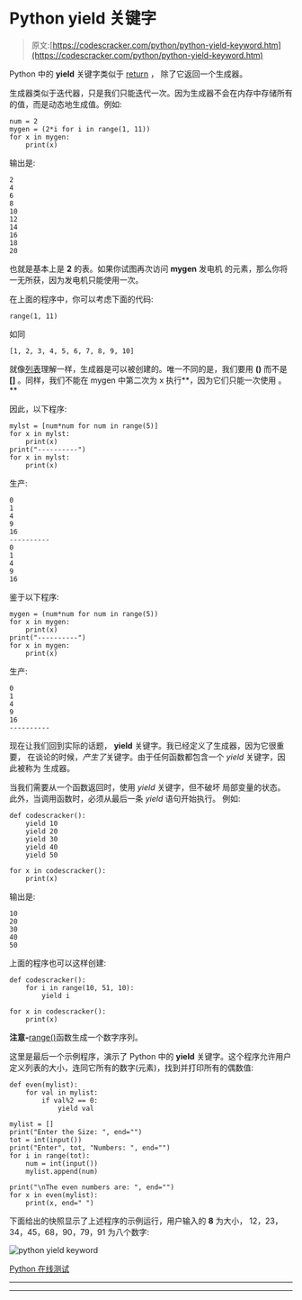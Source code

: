 # Python yield 关键字

> 原文:[https://codescracker.com/python/python-yield-keyword.htm](https://codescracker.com/python/python-yield-keyword.htm)

Python 中的 **yield** 关键字类似于 [return](/python/python-return-keyword.htm) ， 除了它返回一个生成器。

生成器类似于迭代器，只是我们只能迭代一次。因为生成器不会在内存中存储所有的值，而是动态地生成值。例如:

```
num = 2
mygen = (2*i for i in range(1, 11))
for x in mygen:
    print(x)
```

输出是:

```
2
4
6
8
10
12
14
16
18
20
```

也就是基本上是 **2** 的表。如果你试图再次访问 **mygen** 发电机 的元素，那么你将一无所获，因为发电机只能使用一次。

在上面的程序中，你可以考虑下面的代码:

```
range(1, 11)
```

如同

```
[1, 2, 3, 4, 5, 6, 7, 8, 9, 10]
```

就像[列表](/python/python-lists.htm)理解一样，生成器是可以被创建的。唯一不同的是，我们要用 **()** 而不是 **[]** 。同样，我们不能在 mygen 中第二次为 x 执行**，因为它们只能一次使用 。**

因此，以下程序:

```
mylst = [num*num for num in range(5)]
for x in mylst:
    print(x)
print("----------")
for x in mylst:
    print(x)
```

生产:

```
0
1
4
9
16
----------
0
1
4
9
16
```

鉴于以下程序:

```
mygen = (num*num for num in range(5))
for x in mygen:
    print(x)
print("----------")
for x in mygen:
    print(x)
```

生产:

```
0
1
4
9
16
----------
```

现在让我们回到实际的话题， **yield** 关键字。我已经定义了生成器，因为它很重要， 在谈论的时候，*产生了*关键字。由于任何函数都包含一个 *yield* 关键字，因此被称为 生成器。

当我们需要从一个函数返回时，使用 *yield* 关键字，但不破坏 局部变量的状态。此外，当调用函数时，必须从最后一条 *yield* 语句开始执行。 例如:

```
def codescracker():
    yield 10
    yield 20
    yield 30
    yield 40
    yield 50

for x in codescracker():
    print(x)
```

输出是:

```
10
20
30
40
50
```

上面的程序也可以这样创建:

```
def codescracker():
    for i in range(10, 51, 10):
        yield i

for x in codescracker():
    print(x)
```

**注意-**[range()](/python/python-range-function.htm)函数生成一个数字序列。

这里是最后一个示例程序，演示了 Python 中的 **yield** 关键字。这个程序允许用户 定义列表的大小，连同它所有的数字(元素)，找到并打印所有的偶数值:

```
def even(mylist):
    for val in mylist:
        if val%2 == 0:
            yield val

mylist = []
print("Enter the Size: ", end="")
tot = int(input())
print("Enter", tot, "Numbers: ", end="")
for i in range(tot):
    num = int(input())
    mylist.append(num)

print("\nThe even numbers are: ", end="")
for x in even(mylist):
    print(x, end=" ")
```

下面给出的快照显示了上述程序的示例运行，用户输入的 **8** 为大小， 12，23，34，45，68，90，79，91 为八个数字:

![python yield keyword](../Images/7f62980ce5323cdce95de9c6f3edaa12.png)

[Python 在线测试](/exam/showtest.php?subid=10)

* * *

* * *